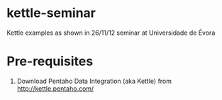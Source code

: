 kettle-seminar
==============

Kettle examples as shown in 26/11/12 seminar at Universidade de Évora

Pre-requisites
==============

1. Download Pentaho Data Integration (aka Kettle) from http://kettle.pentaho.com/